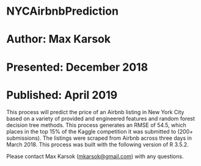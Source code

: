 # NYCAirbnbPrediction
# Author: Max Karsok
# Presented: December 2018
# Published: April 2019

This process will predict the price of an Airbnb listing in New York City based on a variety of provided and engineered features and random forest decision tree methods. This process generates an RMSE of 54.5, which places in the top 15% of the Kaggle competition it was submitted to (200+ submissions). The listings were scraped from Airbnb across three days in March 2018. This process was built with the following version of R 3.5.2. 

Please contact Max Karsok (mkarsok@gmail.com) with any questions.
